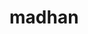 <!DOCTYPE html>
<html>
    <title>madan</title>
    <body>
        <h1>madhan</h1>
        <script>
            var x = 5;
            x += 2;
            console.log(x);
        </script>
    </body>
</html>
</head>
</html>
